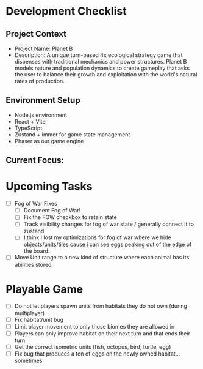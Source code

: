 # Development Checklist

## Project Context
- Project Name: Planet B
- Description: A unique turn-based 4x ecological strategy game that dispenses with traditional mechanics and power structures. Planet B models nature and population dynamics to create gameplay that asks the user to balance their growth and exploitation with the world's natural rates of production. 

## Environment Setup
- Node.js environment
- React + Vite
- TypeScript
- Zustand + immer for game state management
- Phaser as our game engine

## Current Focus:

# Upcoming Tasks
- [ ] Fog of War Fixes
  - [ ] Document Fog of War!
  - [ ] Fix the FOW checkbox to retain state
  - [ ] Track visibility changes for fog of war state / generally connect it to zustand
  - [ ] I think I lost my optimizations for fog of war where we hide objects/units/tiles cause i can see eggs peaking out of the edge of the board.

- [ ] Move Unit range to a new kind of structure where each animal has its abilities stored

# Playable Game
- [ ] Do not let players spawn units from habitats they do not own (during multiplayer)
- [ ] Fix habitat/unit bug
- [ ] Limit player movement to only those biomes they are allowed in
- [ ] Players can only improve habitat on their next turn and that ends their turn
- [ ] Get the correct isometric units (fish, octopus, bird, turtle, egg)
- [ ] Fix bug that produces a ton of eggs on the newly owned habitat... sometimes